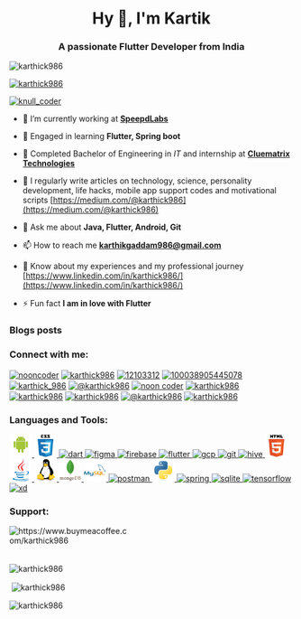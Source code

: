 <h1 align="center">Hy 👋, I'm Kartik </h1>
<h3 align="center">A passionate Flutter Developer from India</h3>

<p align="left"> <img src="https://komarev.com/ghpvc/?username=karthick986&label=Profile%20views&color=0e75b6&style=flat" alt="karthick986" /> </p>

<p align="left"> <a href="https://github.com/ryo-ma/github-profile-trophy"><img src="https://github-profile-trophy.vercel.app/?username=karthick986" alt="karthick986" /></a> </p>

<p align="left"> <a href="https://twitter.com/karthick_986" target="blank"><img src="https://img.shields.io/twitter/follow/knull_coder?logo=twitter&style=for-the-badge" alt="knull_coder" /></a> </p>

- 🔭 I’m currently working at [**SpeepdLabs**](https://www.speedlabs.in/)

- 📰 Engaged in learning **Flutter, Spring boot**

- 🌱 Completed Bachelor of Engineering in *IT* and internship at [**Cluematrix Technologies**](https://www.cluematrix.com/)

- 📝 I regularly write articles on technology, science, personality development, life hacks, mobile app support codes and motivational scripts [https://medium.com/@karthick986](https://medium.com/@karthick986)

- 💬 Ask me about **Java, Flutter, Android, Git**

- 📫 How to reach me **karthikgaddam986@gmail.com**

- 📄 Know about my experiences and my professional journey [https://www.linkedin.com/in/karthick986/](https://www.linkedin.com/in/karthick986/)

- ⚡ Fun fact **I am in love with Flutter**

### Blogs posts
<!-- BLOG-POST-LIST:START -->
<!-- BLOG-POST-LIST:END -->

<h3 align="left">Connect with me:</h3>
<p align="left">
<a href="https://twitter.com/nooncoder" target="blank"><img align="center" src="https://raw.githubusercontent.com/rahuldkjain/github-profile-readme-generator/master/src/images/icons/Social/twitter.svg" alt="nooncoder" height="30" width="40" /></a>
<a href="https://linkedin.com/in/karthick986" target="blank"><img align="center" src="https://raw.githubusercontent.com/rahuldkjain/github-profile-readme-generator/master/src/images/icons/Social/linked-in-alt.svg" alt="karthick986" height="30" width="40" /></a>
<a href="https://stackoverflow.com/users/12103312" target="blank"><img align="center" src="https://raw.githubusercontent.com/rahuldkjain/github-profile-readme-generator/master/src/images/icons/Social/stack-overflow.svg" alt="12103312" height="30" width="40" /></a>
<a href="https://fb.com/100038905445078" target="blank"><img align="center" src="https://raw.githubusercontent.com/rahuldkjain/github-profile-readme-generator/master/src/images/icons/Social/facebook.svg" alt="100038905445078" height="30" width="40" /></a>
<a href="https://instagram.com/karthick_986" target="blank"><img align="center" src="https://raw.githubusercontent.com/rahuldkjain/github-profile-readme-generator/master/src/images/icons/Social/instagram.svg" alt="karthick_986" height="30" width="40" /></a>
<a href="https://medium.com/@karthick986" target="blank"><img align="center" src="https://raw.githubusercontent.com/rahuldkjain/github-profile-readme-generator/master/src/images/icons/Social/medium.svg" alt="@karthick986" height="30" width="40" /></a>
<a href="https://www.youtube.com/channel/UCD6FNuDMLins1JBqVvS-wuA" target="blank"><img align="center" src="https://raw.githubusercontent.com/rahuldkjain/github-profile-readme-generator/master/src/images/icons/Social/youtube.svg" alt="noon coder" height="30" width="40" /></a>
<a href="https://www.codechef.com/users/karthick986" target="blank"><img align="center" src="https://cdn.jsdelivr.net/npm/simple-icons@3.1.0/icons/codechef.svg" alt="karthick986" height="30" width="40" /></a>
<a href="https://www.hackerrank.com/karthick986" target="blank"><img align="center" src="https://raw.githubusercontent.com/rahuldkjain/github-profile-readme-generator/master/src/images/icons/Social/hackerrank.svg" alt="karthick986" height="30" width="40" /></a>
<a href="https://www.leetcode.com/karthick986" target="blank"><img align="center" src="https://raw.githubusercontent.com/rahuldkjain/github-profile-readme-generator/master/src/images/icons/Social/leet-code.svg" alt="karthick986" height="30" width="40" /></a>
<a href="https://www.hackerearth.com/@karthick986" target="blank"><img align="center" src="https://raw.githubusercontent.com/rahuldkjain/github-profile-readme-generator/master/src/images/icons/Social/hackerearth.svg" alt="@karthick986" height="30" width="40" /></a>
<a href="https://auth.geeksforgeeks.org/user/karthick986" target="blank"><img align="center" src="https://raw.githubusercontent.com/rahuldkjain/github-profile-readme-generator/master/src/images/icons/Social/geeks-for-geeks.svg" alt="karthick986" height="30" width="40" /></a>
</p>

<h3 align="left">Languages and Tools:</h3>
<p align="left"> <a href="https://developer.android.com" target="_blank"> <img src="https://raw.githubusercontent.com/devicons/devicon/master/icons/android/android-original-wordmark.svg" alt="android" width="40" height="40"/> </a> <a href="https://www.w3schools.com/css/" target="_blank"> <img src="https://raw.githubusercontent.com/devicons/devicon/master/icons/css3/css3-original-wordmark.svg" alt="css3" width="40" height="40"/> </a> <a href="https://dart.dev" target="_blank"> <img src="https://www.vectorlogo.zone/logos/dartlang/dartlang-icon.svg" alt="dart" width="40" height="40"/> </a> <a href="https://www.figma.com/" target="_blank"> <img src="https://www.vectorlogo.zone/logos/figma/figma-icon.svg" alt="figma" width="40" height="40"/> </a> <a href="https://firebase.google.com/" target="_blank"> <img src="https://www.vectorlogo.zone/logos/firebase/firebase-icon.svg" alt="firebase" width="40" height="40"/> </a> <a href="https://flutter.dev" target="_blank"> <img src="https://www.vectorlogo.zone/logos/flutterio/flutterio-icon.svg" alt="flutter" width="40" height="40"/> </a> <a href="https://cloud.google.com" target="_blank"> <img src="https://www.vectorlogo.zone/logos/google_cloud/google_cloud-icon.svg" alt="gcp" width="40" height="40"/> </a> <a href="https://git-scm.com/" target="_blank"> <img src="https://www.vectorlogo.zone/logos/git-scm/git-scm-icon.svg" alt="git" width="40" height="40"/> </a> <a href="https://hive.apache.org/" target="_blank"> <img src="https://www.vectorlogo.zone/logos/apache_hive/apache_hive-icon.svg" alt="hive" width="40" height="40"/> </a> <a href="https://www.w3.org/html/" target="_blank"> <img src="https://raw.githubusercontent.com/devicons/devicon/master/icons/html5/html5-original-wordmark.svg" alt="html5" width="40" height="40"/> </a> <a href="https://www.java.com" target="_blank"> <img src="https://raw.githubusercontent.com/devicons/devicon/master/icons/java/java-original.svg" alt="java" width="40" height="40"/> </a> <a href="https://www.linux.org/" target="_blank"> <img src="https://raw.githubusercontent.com/devicons/devicon/master/icons/linux/linux-original.svg" alt="linux" width="40" height="40"/> </a> <a href="https://www.mongodb.com/" target="_blank"> <img src="https://raw.githubusercontent.com/devicons/devicon/master/icons/mongodb/mongodb-original-wordmark.svg" alt="mongodb" width="40" height="40"/> </a> <a href="https://www.mysql.com/" target="_blank"> <img src="https://raw.githubusercontent.com/devicons/devicon/master/icons/mysql/mysql-original-wordmark.svg" alt="mysql" width="40" height="40"/> </a> <a href="https://postman.com" target="_blank"> <img src="https://www.vectorlogo.zone/logos/getpostman/getpostman-icon.svg" alt="postman" width="40" height="40"/> </a> <a href="https://www.python.org" target="_blank"> <img src="https://raw.githubusercontent.com/devicons/devicon/master/icons/python/python-original.svg" alt="python" width="40" height="40"/> </a> <a href="https://spring.io/" target="_blank"> <img src="https://www.vectorlogo.zone/logos/springio/springio-icon.svg" alt="spring" width="40" height="40"/> </a> <a href="https://www.sqlite.org/" target="_blank"> <img src="https://www.vectorlogo.zone/logos/sqlite/sqlite-icon.svg" alt="sqlite" width="40" height="40"/> </a> <a href="https://www.tensorflow.org" target="_blank"> <img src="https://www.vectorlogo.zone/logos/tensorflow/tensorflow-icon.svg" alt="tensorflow" width="40" height="40"/> </a> <a href="https://www.adobe.com/products/xd.html" target="_blank"> <img src="https://cdn.worldvectorlogo.com/logos/adobe-xd.svg" alt="xd" width="40" height="40"/> </a> </p>

<h3 align="left">Support:</h3>
<p><a href="https://www.buymeacoffee.com/karthick986"> <img align="left" src="https://cdn.buymeacoffee.com/buttons/v2/default-yellow.png" height="50" width="210" alt="https://www.buymeacoffee.com/karthick986" /></a></p><br><br><br>

<p><img align="center" src="https://github-readme-stats.vercel.app/api/top-langs?username=karthick986&show_icons=true&locale=en&layout=compact" alt="karthick986" /></p>

<p>&nbsp;<img align="center" src="https://github-readme-stats.vercel.app/api?username=karthick986&show_icons=true&locale=en" alt="karthick986" /></p>

<p><img align="center" src="https://github-readme-streak-stats.herokuapp.com/?user=karthick986&" alt="karthick986" /></p>
